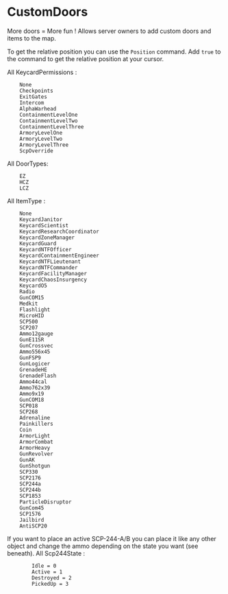 # CustomDoors
More doors = More fun ! Allows server owners to add custom doors and items to the map.

To get the relative position you can use the `Position` command.
Add `true` to the command to get the relative position at your cursor.

All KeycardPermissions :
```
    None
    Checkpoints
    ExitGates
    Intercom
    AlphaWarhead
    ContainmentLevelOne
    ContainmentLevelTwo
    ContainmentLevelThree
    ArmoryLevelOne
    ArmoryLevelTwo
    ArmoryLevelThree
    ScpOverride
```

All DoorTypes:
```
    EZ
    HCZ
    LCZ
```

All ItemType :
```
    None
    KeycardJanitor
    KeycardScientist
    KeycardResearchCoordinator
    KeycardZoneManager
    KeycardGuard
    KeycardNTFOfficer
    KeycardContainmentEngineer
    KeycardNTFLieutenant
    KeycardNTFCommander
    KeycardFacilityManager
    KeycardChaosInsurgency
    KeycardO5
    Radio
    GunCOM15
    Medkit
    Flashlight
    MicroHID
    SCP500
    SCP207
    Ammo12gauge
    GunE11SR
    GunCrossvec
    Ammo556x45
    GunFSP9
    GunLogicer
    GrenadeHE
    GrenadeFlash
    Ammo44cal
    Ammo762x39
    Ammo9x19
    GunCOM18
    SCP018
    SCP268
    Adrenaline
    Painkillers
    Coin
    ArmorLight
    ArmorCombat
    ArmorHeavy
    GunRevolver
    GunAK
    GunShotgun
    SCP330
    SCP2176
    SCP244a
    SCP244b
    SCP1853
    ParticleDisruptor
    GunCom45
    SCP1576
    Jailbird
    AntiSCP20
```

If you want to place an active SCP-244-A/B you can place it like any other object and change the ammo depending on the state you want (see beneath).
All Scp244State :
```
        Idle = 0
        Active = 1
        Destroyed = 2
        PickedUp = 3
```


